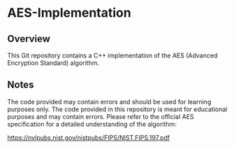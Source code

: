 # AES-Implementation
## Overview
This Git repository contains a C++ implementation of the AES (Advanced Encryption Standard) algorithm.
## Notes
The code provided may contain errors and should be used for learning purposes only.
The code provided in this repository is meant for educational purposes and may contain errors.
Please refer to the official AES specification for a detailed understanding of the algorithm:

https://nvlpubs.nist.gov/nistpubs/FIPS/NIST.FIPS.197.pdf

